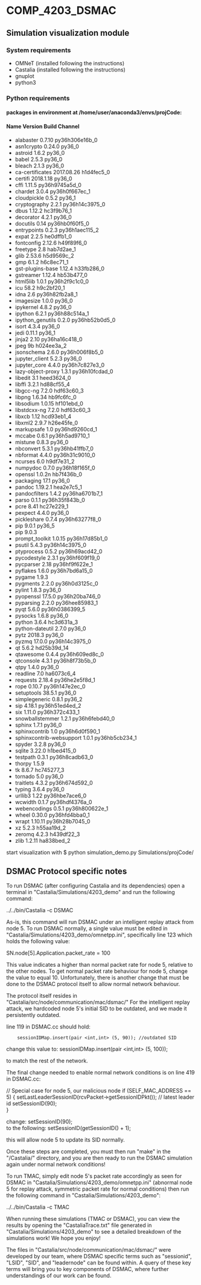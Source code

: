 # COMP_4203_DSMAC
## Simulation visualization module
### System requirements
- OMNeT (installed following the instructions)
- Castalia (installed following the instructions)
- gnuplot
- python3
### Python requirements
#### packages in environment at /home/user/anaconda3/envs/projCode:
####
#### Name                    Version                   Build  Channel
- alabaster                 0.7.10           py36h306e16b_0  
- asn1crypto                0.24.0                   py36_0  
- astroid                   1.6.2                    py36_0  
- babel                     2.5.3                    py36_0  
- bleach                    2.1.3                    py36_0  
- ca-certificates           2017.08.26           h1d4fec5_0  
- certifi                   2018.1.18                py36_0  
- cffi                      1.11.5           py36h9745a5d_0  
- chardet                   3.0.4            py36h0f667ec_1  
- cloudpickle               0.5.2                    py36_1  
- cryptography              2.2.1            py36h14c3975_0  
- dbus                      1.12.2               hc3f9b76_1  
- decorator                 4.2.1                    py36_0  
- docutils                  0.14             py36hb0f60f5_0  
- entrypoints               0.2.3            py36h1aec115_2  
- expat                     2.2.5                he0dffb1_0  
- fontconfig                2.12.6               h49f89f6_0  
- freetype                  2.8                  hab7d2ae_1  
- glib                      2.53.6               h5d9569c_2  
- gmp                       6.1.2                h6c8ec71_1  
- gst-plugins-base          1.12.4               h33fb286_0  
- gstreamer                 1.12.4               hb53b477_0  
- html5lib                  1.0.1            py36h2f9c1c0_0  
- icu                       58.2                 h9c2bf20_1  
- idna                      2.6              py36h82fb2a8_1  
- imagesize                 1.0.0                    py36_0  
- ipykernel                 4.8.2                    py36_0  
- ipython                   6.2.1            py36h88c514a_1  
- ipython_genutils          0.2.0            py36hb52b0d5_0  
- isort                     4.3.4                    py36_0  
- jedi                      0.11.1                   py36_1  
- jinja2                    2.10             py36ha16c418_0  
- jpeg                      9b                   h024ee3a_2  
- jsonschema                2.6.0            py36h006f8b5_0  
- jupyter_client            5.2.3                    py36_0  
- jupyter_core              4.4.0            py36h7c827e3_0  
- lazy-object-proxy         1.3.1            py36h10fcdad_0  
- libedit                   3.1                  heed3624_0  
- libffi                    3.2.1                hd88cf55_4  
- libgcc-ng                 7.2.0                hdf63c60_3  
- libpng                    1.6.34               hb9fc6fc_0  
- libsodium                 1.0.15               hf101ebd_0  
- libstdcxx-ng              7.2.0                hdf63c60_3  
- libxcb                    1.12                 hcd93eb1_4  
- libxml2                   2.9.7                h26e45fe_0  
- markupsafe                1.0              py36hd9260cd_1  
- mccabe                    0.6.1            py36h5ad9710_1  
- mistune                   0.8.3                    py36_0  
- nbconvert                 5.3.1            py36hb41ffb7_0  
- nbformat                  4.4.0            py36h31c9010_0  
- ncurses                   6.0                  h9df7e31_2  
- numpydoc                  0.7.0            py36h18f165f_0  
- openssl                   1.0.2n               hb7f436b_0  
- packaging                 17.1                     py36_0  
- pandoc                    1.19.2.1             hea2e7c5_1  
- pandocfilters             1.4.2            py36ha6701b7_1  
- parso                     0.1.1            py36h35f843b_0  
- pcre                      8.41                 hc27e229_1  
- pexpect                   4.4.0                    py36_0  
- pickleshare               0.7.4            py36h63277f8_0  
- pip                       9.0.1                    py36_5  
- pip                       9.0.3                     <pip>
- prompt_toolkit            1.0.15           py36h17d85b1_0  
- psutil                    5.4.3            py36h14c3975_0  
- ptyprocess                0.5.2            py36h69acd42_0  
- pycodestyle               2.3.1            py36hf609f19_0  
- pycparser                 2.18             py36hf9f622e_1  
- pyflakes                  1.6.0            py36h7bd6a15_0  
- pygame                    1.9.3                     <pip>
- pygments                  2.2.0            py36h0d3125c_0  
- pylint                    1.8.3                    py36_0  
- pyopenssl                 17.5.0           py36h20ba746_0  
- pyparsing                 2.2.0            py36hee85983_1  
- pyqt                      5.6.0            py36h0386399_5  
- pysocks                   1.6.8                    py36_0  
- python                    3.6.4                hc3d631a_3  
- python-dateutil           2.7.0                    py36_0  
- pytz                      2018.3                   py36_0  
- pyzmq                     17.0.0           py36h14c3975_0  
- qt                        5.6.2               hd25b39d_14  
- qtawesome                 0.4.4            py36h609ed8c_0  
- qtconsole                 4.3.1            py36h8f73b5b_0  
- qtpy                      1.4.0                    py36_0  
- readline                  7.0                  ha6073c6_4  
- requests                  2.18.4           py36he2e5f8d_1  
- rope                      0.10.7           py36h147e2ec_0  
- setuptools                38.5.1                   py36_0  
- simplegeneric             0.8.1                    py36_2  
- sip                       4.18.1           py36h51ed4ed_2  
- six                       1.11.0           py36h372c433_1  
- snowballstemmer           1.2.1            py36h6febd40_0  
- sphinx                    1.7.1                    py36_0  
- sphinxcontrib             1.0              py36h6d0f590_1  
- sphinxcontrib-websupport  1.0.1            py36hb5cb234_1  
- spyder                    3.2.8                    py36_0  
- sqlite                    3.22.0               h1bed415_0  
- testpath                  0.3.1            py36h8cadb63_0  
- thorpy                    1.5.9                     <pip>
- tk                        8.6.7                hc745277_3  
- tornado                   5.0                      py36_0  
- traitlets                 4.3.2            py36h674d592_0  
- typing                    3.6.4                    py36_0  
- urllib3                   1.22             py36hbe7ace6_0  
- wcwidth                   0.1.7            py36hdf4376a_0  
- webencodings              0.5.1            py36h800622e_1  
- wheel                     0.30.0           py36hfd4bba0_1  
- wrapt                     1.10.11          py36h28b7045_0  
- xz                        5.2.3                h55aa19d_2  
- zeromq                    4.2.3                h439df22_3  
- zlib                      1.2.11               ha838bed_2 

start visualization with
$ python simulation_demo.py Simulations/projCode/

## DSMAC Protocol specific notes

To run DSMAC (after configuring Castalia and its dependencies) open a terminal in "Castalia/Simulations/4203_demo" and run the following command:

../../bin/Castalia -c DSMAC

As-is, this command will run DSMAC under an intelligent replay attack from node 5. To run DSMAC normally, a single value must be edited in "Castalia/Simulations/4203_demo/omnetpp.ini", specifically line 123 which holds the following value: 

SN.node[5].Application.packet_rate = 100

This value indicates a higher than normal packet rate for node 5, relative to the other nodes. To get normal packet rate behaviour for node 5, change the value to equal 10. Unfortunately, there is another change that must be done to the DSMAC protocol itself to allow normal network behaviour.

The protocol itself resides in "Castalia/src/node/communication/mac/dsmac/"
For the intelligent replay attack, we hardcoded node 5's initial SID to be outdated, and we made it persistently outdated.

line 119 in DSMAC.cc should hold:

		sessionIDMap.insert(pair <int,int> (5, 90)); //outdated SID

change this value to:
		sessionIDMap.insert(pair <int,int> (5, 100));

to match the rest of the network.


The final change needed to enable normal network conditions is on line 419 in DSMAC.cc:

// Special case for node 5, our malicious node
			if (SELF_MAC_ADDRESS == 5) {
				setLastLeaderSessionID(rcvPacket->getSessionIDPkt()); // latest leader id
				setSessionID(90);	
			}


change:	setSessionID(90);	
to the following: setSessionID(getSessionID() + 1);

this will allow node 5 to update its SID normally.


Once these steps are completed, you must then run "make" in the "/Castalia/" directory, and you are then ready to run the DSMAC simulation again under normal network conditions!


To run TMAC, simply edit node 5's packet rate accordingly as seen for DSMAC in "Castalia/Simulations/4203_demo/omnetpp.ini" (abnormal node 5 for replay attack, symmetric packet rate for normal conditions) then run the following command in "Castalia/Simulations/4203_demo":

../../bin/Castalia -c TMAC


When running these simulations (TMAC or DSMAC), you can view the results by opening the "CastaliaTrace.txt" file generated in "Castalia/Simulations/4203_demo" to see a detailed breakdown of the simulations work! We hope you enjoy!


The files in "Castalia/src/node/communication/mac/dsmac/" were developed by our team, where DSMAC specific terms such as "sessionid", "LSID", "SID", and "leadernode" can be found within. A query of these key terms will bring you to key components of DSMAC, where further understandings of our work can be found.
